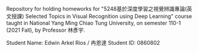 Repository for holding homeworks for 
"5248基於深度學習之視覺辨識專論(英文授課) Selected Topics in Visual Recognition using Deep Learning"
course taught in National Yang Ming Chiao Tung University, on semester 110-1 (2021 Fall), by Professor 林彥宇.

Student Name: Edwin Arkel Rios / 冉恩達
Student ID: 0860802

